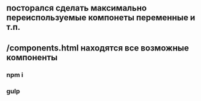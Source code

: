 ## посторался сделать максимально переиспользуемые компонеты переменные и т.п.
## /components.html находятся все возможные компоненты 

### npm i 

### gulp